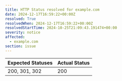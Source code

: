 ```yaml
---
title: HTTP Status resolved for example.com
date: 2024-12-17T16:59:22+00:00Z
resolved: True
resolvedWhen: 2024-12-17T16:59:22+00:00Z
resolvedStartTime: 2024-10-25T21:09:43.191474+00:00
severity: notice
affected:
  - example.com
section: issue
---
```


| Expected Statuses | Actual Status  |
|-------------------|----------------|
| 200, 301, 302 | 200 |
